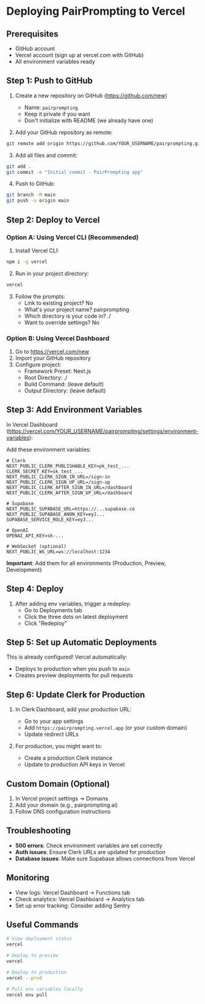 # Deploying PairPrompting to Vercel

## Prerequisites
- GitHub account
- Vercel account (sign up at vercel.com with GitHub)
- All environment variables ready

## Step 1: Push to GitHub

1. Create a new repository on GitHub (https://github.com/new)
   - Name: `pairprompting`
   - Keep it private if you want
   - Don't initialize with README (we already have one)

2. Add your GitHub repository as remote:
```bash
git remote add origin https://github.com/YOUR_USERNAME/pairprompting.git
```

3. Add all files and commit:
```bash
git add .
git commit -m "Initial commit - PairPrompting app"
```

4. Push to GitHub:
```bash
git branch -M main
git push -u origin main
```

## Step 2: Deploy to Vercel

### Option A: Using Vercel CLI (Recommended)
1. Install Vercel CLI:
```bash
npm i -g vercel
```

2. Run in your project directory:
```bash
vercel
```

3. Follow the prompts:
   - Link to existing project? No
   - What's your project name? pairprompting
   - Which directory is your code in? ./
   - Want to override settings? No

### Option B: Using Vercel Dashboard
1. Go to https://vercel.com/new
2. Import your GitHub repository
3. Configure project:
   - Framework Preset: Next.js
   - Root Directory: ./
   - Build Command: (leave default)
   - Output Directory: (leave default)

## Step 3: Add Environment Variables

In Vercel Dashboard (https://vercel.com/YOUR_USERNAME/pairprompting/settings/environment-variables):

Add these environment variables:

```
# Clerk
NEXT_PUBLIC_CLERK_PUBLISHABLE_KEY=pk_test_...
CLERK_SECRET_KEY=sk_test_...
NEXT_PUBLIC_CLERK_SIGN_IN_URL=/sign-in
NEXT_PUBLIC_CLERK_SIGN_UP_URL=/sign-up
NEXT_PUBLIC_CLERK_AFTER_SIGN_IN_URL=/dashboard
NEXT_PUBLIC_CLERK_AFTER_SIGN_UP_URL=/dashboard

# Supabase
NEXT_PUBLIC_SUPABASE_URL=https://...supabase.co
NEXT_PUBLIC_SUPABASE_ANON_KEY=eyJ...
SUPABASE_SERVICE_ROLE_KEY=eyJ...

# OpenAI
OPENAI_API_KEY=sk-...

# WebSocket (optional)
NEXT_PUBLIC_WS_URL=ws://localhost:1234
```

**Important**: Add them for all environments (Production, Preview, Development)

## Step 4: Deploy

1. After adding env variables, trigger a redeploy:
   - Go to Deployments tab
   - Click the three dots on latest deployment
   - Click "Redeploy"

## Step 5: Set up Automatic Deployments

This is already configured! Vercel automatically:
- Deploys to production when you push to `main`
- Creates preview deployments for pull requests

## Step 6: Update Clerk for Production

1. In Clerk Dashboard, add your production URL:
   - Go to your app settings
   - Add `https://pairprompting.vercel.app` (or your custom domain)
   - Update redirect URLs

2. For production, you might want to:
   - Create a production Clerk instance
   - Update to production API keys in Vercel

## Custom Domain (Optional)

1. In Vercel project settings → Domains
2. Add your domain (e.g., pairprompting.ai)
3. Follow DNS configuration instructions

## Troubleshooting

- **500 errors**: Check environment variables are set correctly
- **Auth issues**: Ensure Clerk URLs are updated for production
- **Database issues**: Make sure Supabase allows connections from Vercel

## Monitoring

- View logs: Vercel Dashboard → Functions tab
- Check analytics: Vercel Dashboard → Analytics tab
- Set up error tracking: Consider adding Sentry

## Useful Commands

```bash
# View deployment status
vercel

# Deploy to preview
vercel

# Deploy to production
vercel --prod

# Pull env variables locally
vercel env pull
``` 